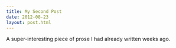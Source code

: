```yaml
---
title: My Second Post
date: 2012-08-23
layout: post.html
---
```


A super-interesting piece of prose I had already written weeks ago.